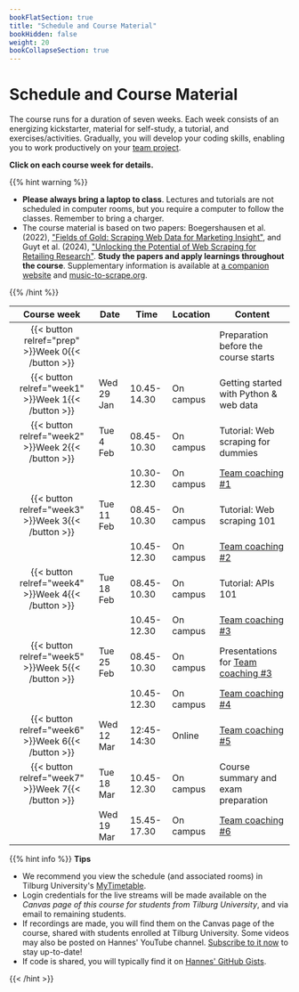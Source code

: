 ```yaml
---
bookFlatSection: true
title: "Schedule and Course Material"
bookHidden: false
weight: 20
bookCollapseSection: true
---
```


# Schedule and Course Material

The course runs for a duration of seven weeks. Each week consists of an energizing kickstarter, material for self-study, a tutorial, and exercises/activities. Gradually, you will develop your coding skills, enabling you to work productively on your [team project](../project).

__Click on each course week for details.__

<!--
The course consists of weekly modules, which will gradually develop your coding skills that will enable you to work productively on your team project.
-->

{{% hint warning %}}
- __Please always bring a laptop to class__. Lectures and tutorials are not scheduled in computer rooms, but you require a computer to follow the classes. Remember to bring a charger.
- The course material is based on two papers: Boegershausen et al. (2022), ["Fields of Gold: Scraping Web Data for Marketing Insight"](https://doi.org/10.1177/00222429221100750), and Guyt et al. (2024), ["Unlocking the Potential of Web Scraping for Retailing Research"](https://github.com/hannesdatta/course-odcm/blob/d136eb5a99f3e5125cc634ce076c506c277f1033/content/docs/course/jretailing_jan2024.pdf). __Study the papers and apply learnings throughout the course__. Supplementary information is available at [a companion website](https://web-scraping.org) and [music-to-scrape.org](https://music-to-scrape.org).

{{% /hint %}}

Course week|Date|Time|Location|Content|
|:-:|---------|---------|-------------|--------------------|
|{{< button relref="prep" >}}Week 0{{< /button >}}  | | | | Preparation before the course starts   
|{{< button relref="week1" >}}Week 1{{< /button >}} |Wed 29 Jan | 10.45-14.30 | On campus | Getting started with Python & web data
|{{< button relref="week2" >}}Week 2{{< /button >}}|Tue 4 Feb | 08.45-10.30 | On campus | Tutorial: Web scraping for dummies 
|               | | 10.30-12.30 | On campus | [Team coaching #1](/docs/project/workplan)
|{{< button relref="week3" >}}Week 3{{< /button >}}|Tue 11 Feb | 08.45-10.30 | On campus | Tutorial: Web scraping 101 
|                                                  |           | 10.45-12.30 | On campus | [Team coaching #2](/docs/project/workplan)
|{{< button relref="week4" >}}Week 4{{< /button >}}|Tue 18 Feb | 08.45-10.30 | On campus | Tutorial: APIs 101
|                                                  |           | 10.45-12.30 | On campus | [Team coaching #3](/docs/project/workplan)
|{{< button relref="week5" >}}Week 5{{< /button >}}|Tue 25 Feb | 08.45-10.30 | On campus | Presentations for [Team coaching #3](/docs/project/workplan)
|                                                  |           | 10.45-12.30 | On campus | [Team coaching #4](/docs/project/workplan)
|{{< button relref="week6" >}}Week 6{{< /button >}} |Wed 12 Mar | 12:45-14:30 | Online | [Team coaching #5](/docs/project/workplan)
|{{< button relref="week7" >}}Week 7{{< /button >}}  |Tue 18 Mar | 10.45-12.30 | On campus | Course summary and exam preparation 
|                              |Wed 19 Mar | 15.45-17.30  | On campus | [Team coaching #6](/docs/project/workplan)

{{% hint info %}}
__Tips__
- We recommend you view the schedule (and associated rooms) in Tilburg University's [MyTimetable](https://rooster.uvt.nl).
- Login credentials for the live streams will be made available on the *Canvas page of this course for students from Tilburg University*, and via email to remaining students.
- If recordings are made, you will find them on the Canvas page of the course, shared with students enrolled at Tilburg University. Some videos may also be posted on Hannes' YouTube channel. [Subscribe to it now](http://www.youtube.com/c/hannesdatta?sub_confirmation=1) to stay up-to-date!
- If code is shared, you will typically find it on [Hannes' GitHub Gists](https://gist.github.com/hannesdatta).

{{< /hint >}}


<!--
## Modules

The course consists of weekly modules, which will gradually develop your coding skills that will enable you to work productively on your team project.

{{<section>}}
-->